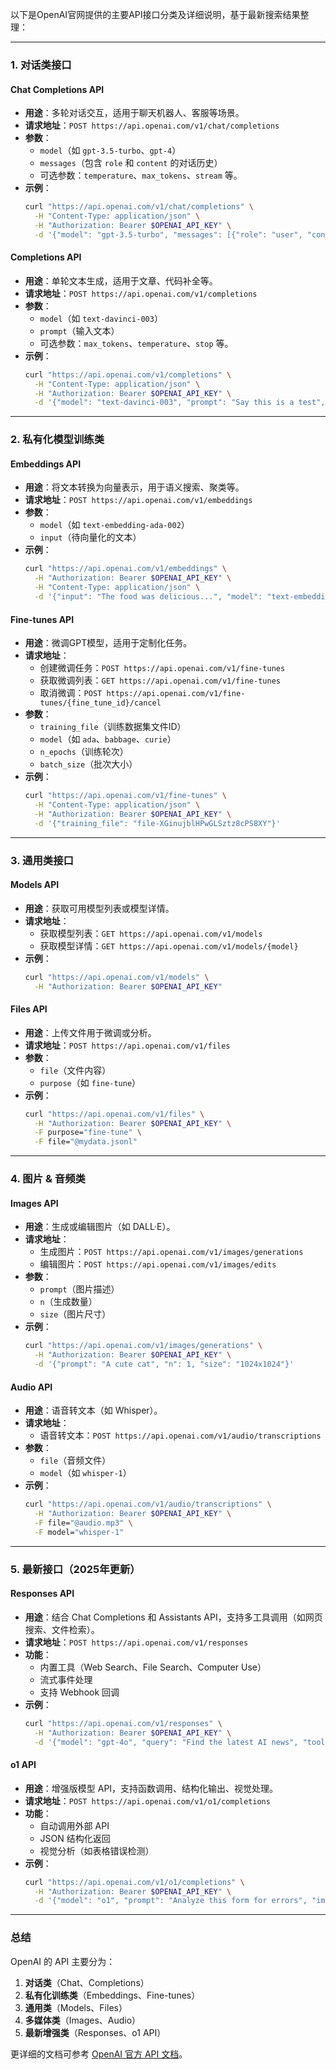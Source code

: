 以下是OpenAI官网提供的主要API接口分类及详细说明，基于最新搜索结果整理：

---

### **1. 对话类接口**

#### **Chat Completions API**

- **用途**：多轮对话交互，适用于聊天机器人、客服等场景。
- **请求地址**：`POST https://api.openai.com/v1/chat/completions`
- **参数**：
    - `model`（如 `gpt-3.5-turbo`、`gpt-4`）
    - `messages`（包含 `role` 和 `content` 的对话历史）
    - 可选参数：`temperature`、`max_tokens`、`stream` 等。
- **示例**：
  ```bash
  curl "https://api.openai.com/v1/chat/completions" \
    -H "Content-Type: application/json" \
    -H "Authorization: Bearer $OPENAI_API_KEY" \
    -d '{"model": "gpt-3.5-turbo", "messages": [{"role": "user", "content": "Hello!"}]}'
  ```

#### **Completions API**

- **用途**：单轮文本生成，适用于文章、代码补全等。
- **请求地址**：`POST https://api.openai.com/v1/completions`
- **参数**：
    - `model`（如 `text-davinci-003`）
    - `prompt`（输入文本）
    - 可选参数：`max_tokens`、`temperature`、`stop` 等。
- **示例**：
  ```bash
  curl "https://api.openai.com/v1/completions" \
    -H "Content-Type: application/json" \
    -H "Authorization: Bearer $OPENAI_API_KEY" \
    -d '{"model": "text-davinci-003", "prompt": "Say this is a test", "max_tokens": 7}'
  ```

---

### **2. 私有化模型训练类**

#### **Embeddings API**

- **用途**：将文本转换为向量表示，用于语义搜索、聚类等。
- **请求地址**：`POST https://api.openai.com/v1/embeddings`
- **参数**：
    - `model`（如 `text-embedding-ada-002`）
    - `input`（待向量化的文本）
- **示例**：
  ```bash
  curl "https://api.openai.com/v1/embeddings" \
    -H "Authorization: Bearer $OPENAI_API_KEY" \
    -H "Content-Type: application/json" \
    -d '{"input": "The food was delicious...", "model": "text-embedding-ada-002"}'
  ```

#### **Fine-tunes API**

- **用途**：微调GPT模型，适用于定制化任务。
- **请求地址**：
    - 创建微调任务：`POST https://api.openai.com/v1/fine-tunes`
    - 获取微调列表：`GET https://api.openai.com/v1/fine-tunes`
    - 取消微调：`POST https://api.openai.com/v1/fine-tunes/{fine_tune_id}/cancel`
- **参数**：
    - `training_file`（训练数据集文件ID）
    - `model`（如 `ada`、`babbage`、`curie`）
    - `n_epochs`（训练轮次）
    - `batch_size`（批次大小）
- **示例**：
  ```bash
  curl "https://api.openai.com/v1/fine-tunes" \
    -H "Content-Type: application/json" \
    -H "Authorization: Bearer $OPENAI_API_KEY" \
    -d '{"training_file": "file-XGinujblHPwGLSztz8cPS8XY"}'
  ```

---

### **3. 通用类接口**

#### **Models API**

- **用途**：获取可用模型列表或模型详情。
- **请求地址**：
    - 获取模型列表：`GET https://api.openai.com/v1/models`
    - 获取模型详情：`GET https://api.openai.com/v1/models/{model}`
- **示例**：
  ```bash
  curl "https://api.openai.com/v1/models" \
    -H "Authorization: Bearer $OPENAI_API_KEY"
  ```

#### **Files API**

- **用途**：上传文件用于微调或分析。
- **请求地址**：`POST https://api.openai.com/v1/files`
- **参数**：
    - `file`（文件内容）
    - `purpose`（如 `fine-tune`）
- **示例**：
  ```bash
  curl "https://api.openai.com/v1/files" \
    -H "Authorization: Bearer $OPENAI_API_KEY" \
    -F purpose="fine-tune" \
    -F file="@mydata.jsonl"
  ```

---

### **4. 图片 & 音频类**

#### **Images API**

- **用途**：生成或编辑图片（如 DALL·E）。
- **请求地址**：
    - 生成图片：`POST https://api.openai.com/v1/images/generations`
    - 编辑图片：`POST https://api.openai.com/v1/images/edits`
- **参数**：
    - `prompt`（图片描述）
    - `n`（生成数量）
    - `size`（图片尺寸）
- **示例**：
  ```bash
  curl "https://api.openai.com/v1/images/generations" \
    -H "Authorization: Bearer $OPENAI_API_KEY" \
    -d '{"prompt": "A cute cat", "n": 1, "size": "1024x1024"}'
  ```

#### **Audio API**

- **用途**：语音转文本（如 Whisper）。
- **请求地址**：
    - 语音转文本：`POST https://api.openai.com/v1/audio/transcriptions`
- **参数**：
    - `file`（音频文件）
    - `model`（如 `whisper-1`）
- **示例**：
  ```bash
  curl "https://api.openai.com/v1/audio/transcriptions" \
    -H "Authorization: Bearer $OPENAI_API_KEY" \
    -F file="@audio.mp3" \
    -F model="whisper-1"
  ```

---

### **5. 最新接口（2025年更新）**

#### **Responses API**

- **用途**：结合 Chat Completions 和 Assistants API，支持多工具调用（如网页搜索、文件检索）。
- **请求地址**：`POST https://api.openai.com/v1/responses`
- **功能**：
    - 内置工具（Web Search、File Search、Computer Use）
    - 流式事件处理
    - 支持 Webhook 回调
- **示例**：
  ```bash
  curl "https://api.openai.com/v1/responses" \
    -H "Authorization: Bearer $OPENAI_API_KEY" \
    -d '{"model": "gpt-4o", "query": "Find the latest AI news", "tools": ["web_search"]}'
  ```

#### **o1 API**

- **用途**：增强版模型 API，支持函数调用、结构化输出、视觉处理。
- **请求地址**：`POST https://api.openai.com/v1/o1/completions`
- **功能**：
    - 自动调用外部 API
    - JSON 结构化返回
    - 视觉分析（如表格错误检测）
- **示例**：
  ```bash
  curl "https://api.openai.com/v1/o1/completions" \
    -H "Authorization: Bearer $OPENAI_API_KEY" \
    -d '{"model": "o1", "prompt": "Analyze this form for errors", "image": "base64_encoded_image"}'
  ```

---

### **总结**

OpenAI 的 API 主要分为：

1. **对话类**（Chat、Completions）
2. **私有化训练类**（Embeddings、Fine-tunes）
3. **通用类**（Models、Files）
4. **多媒体类**（Images、Audio）
5. **最新增强类**（Responses、o1 API）

更详细的文档可参考 [OpenAI 官方 API 文档](https://platform.openai.com/docs/api-reference)。